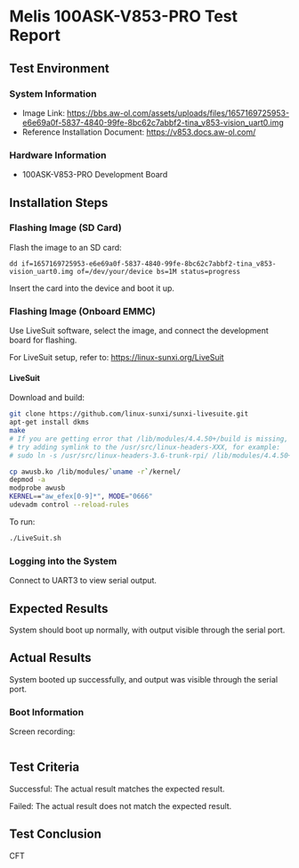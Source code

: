 # Melis 100ASK-V853-PRO Test Report

## Test Environment

### System Information

- Image Link: https://bbs.aw-ol.com/assets/uploads/files/1657169725953-e6e69a0f-5837-4840-99fe-8bc62c7abbf2-tina_v853-vision_uart0.img
- Reference Installation Document: https://v853.docs.aw-ol.com/

### Hardware Information

- 100ASK-V853-PRO Development Board

## Installation Steps

### Flashing Image (SD Card)

Flash the image to an SD card:
```shell
dd if=1657169725953-e6e69a0f-5837-4840-99fe-8bc62c7abbf2-tina_v853-vision_uart0.img of=/dev/your/device bs=1M status=progress
```

Insert the card into the device and boot it up.

### Flashing Image (Onboard EMMC)

Use LiveSuit software, select the image, and connect the development board for flashing.

For LiveSuit setup, refer to: https://linux-sunxi.org/LiveSuit

#### LiveSuit

Download and build:
```bash
git clone https://github.com/linux-sunxi/sunxi-livesuite.git
apt-get install dkms
make
# If you are getting error that /lib/modules/4.4.50+/build is missing,
# try adding symlink to the /usr/src/linux-headers-XXX, for example:
# sudo ln -s /usr/src/linux-headers-3.6-trunk-rpi/ /lib/modules/4.4.50+/build

cp awusb.ko /lib/modules/`uname -r`/kernel/
depmod -a
modprobe awusb
KERNEL=="aw_efex[0-9]*", MODE="0666"
udevadm control --reload-rules
```

To run:
```bash
./LiveSuit.sh
```

### Logging into the System

Connect to UART3 to view serial output.

## Expected Results

System should boot up normally, with output visible through the serial port.

## Actual Results

System booted up successfully, and output was visible through the serial port.

### Boot Information

Screen recording:

```log
```

## Test Criteria

Successful: The actual result matches the expected result.

Failed: The actual result does not match the expected result.

## Test Conclusion

CFT
